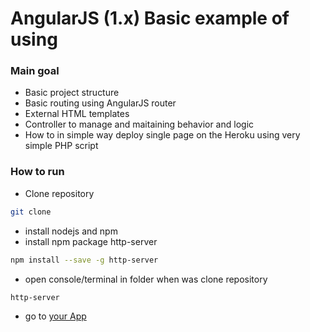 # AngularJS (1.x) Basic example of using 
### Main goal
- Basic project structure
- Basic routing using AngularJS router
- External HTML templates
- Controller to manage and maitaining behavior and logic
- How to in simple way deploy single page on the Heroku using very simple PHP script

### How to run 
- Clone repository
```sh
git clone 
```
- install nodejs and npm 
- install npm package http-server
```sh
npm install --save -g http-server
```
- open console/terminal in folder when was clone repository
```sh
http-server
```
- go to [your App](localhost:8080/)

